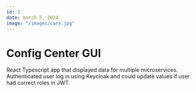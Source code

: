 ```yaml
---
id: 2
date: march 5, 2024
image: "/images/cars.jpg"
---
```


# Config Center GUI

React Typescript app that displayed data for multiple microservices. Authenticated user log in using Keycloak and could update values if user had correct roles in JWT.
